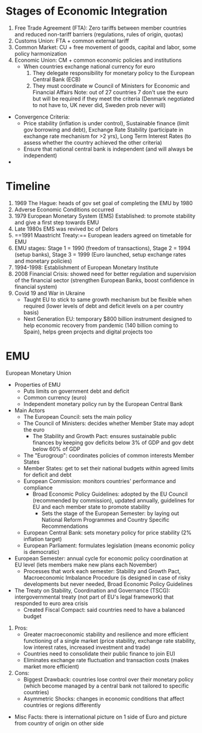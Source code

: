 # Stages of Economic Integration
1. Free Trade Agreement (FTA): Zero tariffs between member countries and reduced non-tariff barriers (regulations, rules of origin, quotas)
2. Customs Union: FTA + common external tariff
3. Common Market: CU + free movement of goods, capital and labor, some policy harmonization
4. Economic Union: CM + common economic policies and institutions
	- When countries exchange national currency for euro 
		1. They delegate responsibility for monetary policy to the European Central Bank (ECB)
		2. They must coordinate w Council of Ministers for Economic and Financial Affairs
Note: out of 27 countries 7 don't use the euro but will be required if they meet the criteria (Denmark negotiated to not have to, UK never did, Sweden prob never will)
- Convergence Criteria:
	- Price stability (inflation is under control), Sustainable finance (limit gov borrowing and debt), Exchange Rate Stability (participate in exchange rate mechanism for >2 yrs), Long Term Interest Rates (to assess whether the country achieved the other criteria)
	- Ensure that national central bank is independent (and will always be independent)
- 
# Timeline
1. 1969 The Hague: heads of gov set goal of completing the EMU by 1980
2. Adverse Economic Conditions occurred 
3. 1979 European Monetary System (EMS) Established: to promote stability and give a first step towards EMU
4. Late 1980s EMS was revived bc of Delors
5. ==1991 Maastricht Treaty:== European leaders agreed on timetable for EMU
6. EMU stages: Stage 1 = 1990 (freedom of transactions), Stage 2 = 1994 (setup banks), Stage 3 = 1999 (Euro launched, setup exchange rates and monetary policies)
7. 1994-1998: Establishment of European Monetary Institute 
8. 2008 Financial Crisis: showed need for better regulation and supervision of the financial sector (strengthen European Banks, boost confidence in financial system)
9. Covid 19 and War in Ukraine
	- Taught EU to stick to same growth mechanism but be flexible when required (lower levels of debt and deficit levels on a per country basis)
	- Next Generation EU: temporary $800 billion instrument designed to help economic recovery from pandemic (140 billion coming to Spain), helps green projects and digital projects too 
# EMU
European Monetary Union
- Properties of EMU
	- Puts limits on government debt and deficit
	- Common currency (euro)
	- Independent monetary policy run by the European Central Bank
- Main Actors
	- The European Council: sets the main policy
	- The Council of Ministers: decides whether Member State may adopt the euro
		- The Stability and Growth Pact: ensures sustainable public finances by keeping gov deficits below 3% of GDP and gov debt below 60% of GDP
	- The "Eurogroup": coordinates policies of common interests Member States
	- Member States: get to set their national budgets within agreed limits for deficit and debt
	- European Commission: monitors countries' performance and compliance
		- Broad Economic Policy Guidelines: adopted by the EU Council (recommended by commission), updated annually, guidelines for EU and each member state to promote stability
			- Sets the stage of the European Semester: by laying out National Reform Programmes and Country Specific Recommendations
	- European Central Bank: sets monetary policy for price stability (2% inflation target)
	- European Parliament: formulates legislation (means economic policy is democratic)
- European Semester: annual cycle for economic policy coordination at EU level (lets members make new plans each November)
	- Processes that work each semester: Stability and Growth Pact,  Macroeconomic Imbalance Procedure (is designed in case of risky developments but never needed, Broad Economic Policy Guidelines
- The Treaty on Stability, Coordination and Governance (TSCG): intergovernmental treaty (not part of EU's legal framework) that responded to euro area crisis
	- Created Fiscal Compact: said countries need to have a balanced budget
1. Pros: 
	- Greater macroeconomic stability and resilience and more efficient functioning of a single market (price stability, exchange rate stability, low interest rates, increased investment and trade)
	- Countries need to consolidate their public finance to join EU)
	- Eliminates exchange rate fluctuation and transaction costs (makes market more efficient)
2. Cons: 
	- Biggest Drawback: countries lose control over their monetary policy (which become managed by a central bank not tailored to specific countries)
	- Asymmetric Shocks: changes in economic conditions that affect countries or regions differently 
- Misc Facts: there is international picture on 1 side of Euro and picture from country of origin on other side